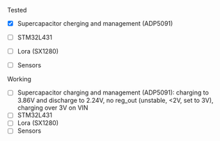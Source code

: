 Tested
- [x] Supercapacitor cherging and management (ADP5091)
- [ ] STM32L431 
- [ ] Lora (SX1280)
- [ ] Sensors


Working
- [ ] Supercapacitor charging and management (ADP5091):
      charging to 3.86V and discharge to 2.24V, no reg_out (unstable, <2V, set to 3V), charging over 3V on VIN
- [ ] STM32L431 
- [ ] Lora (SX1280)
- [ ] Sensors
